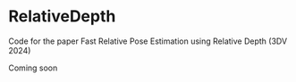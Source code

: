 # RelativeDepth
Code for the paper Fast Relative Pose Estimation using Relative Depth (3DV 2024)

Coming soon
